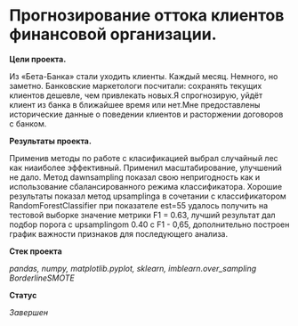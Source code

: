 # Прогнозирование оттока клиентов финансовой организации.

**Цели проекта.**

Из «Бета-Банка» стали уходить клиенты. Каждый месяц. Немного, но заметно. Банковские маркетологи посчитали: сохранять текущих клиентов дешевле, чем привлекать новых.Я спрогнозирую, уйдёт клиент из банка в ближайшее время или нет.Мне предоставлены исторические данные о поведении клиентов и расторжении договоров с банком.

**Результаты проекта.**

Применив методы по работе с класификацией выбрал случайный лес как ниаиболее эффективный. Применил масштабирование, улучшений не дало. Метод dawnsampling показал свою непригодность как и использование сбалансированного режима классификатора. Хорошие результаты показал метод upsamplinga в сочетании с классификатором RandomForestClassifier при показателе est=55 удалось получить на тестовой выборке значение метрики F1 = 0.63, лучший результат дал подбор порога с upsamplingom 0.40 c F1 - 0,65, дополнительно построен график важности признаков для последующего анализа.

**Стек проекта**

_pandas, numpy, matplotlib.pyplot, sklearn, imblearn.over_sampling BorderlineSMOTE_

**Статус**

_Завершен_
